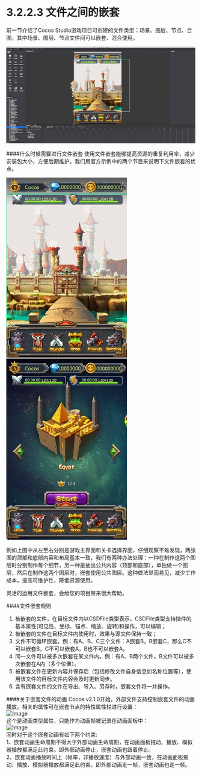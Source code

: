 # 3.2.2.3 文件之间的嵌套

前一节介绍了Cocos Studio游戏项目可创建的文件类型：场景、图层、节点、合图，其中场景、图层、节点文件间可以嵌套、混合使用。

![Image](res/image134.gif)

####什么时候需要进行文件嵌套
使用文件嵌套能够提高资源的重复利用率，减少安装包大小，方便后期维护。我们用官方示例中的两个节目来说明下文件嵌套的优点。

![Image](res/image034.jpg)
![Image](res/image035.jpg)


例如上图中从左至右分别是游戏主界面和关卡选择界面，仔细观察不难发现，两张图的顶部和底部内容和布局基本一致，我们有两种办法处理：一种在制作这两个图层时分别制作每个细节，另一种是抽出公共内容（顶部和底部），单独做一个图层，然后在制作这两个图层时，嵌套使用公共图层。这种做法显而易见，减少工作成本，提高可维护性，降低资源使用。

灵活的运用文件嵌套，会给您的项目带来很大帮助。

####文件嵌套规则
1. 被嵌套的文件，在目标文件内以CSDFile类型表示，CSDFile类型支持控件的基本属性(可见性、坐标、锚点、缩放、旋转)和操作，可以编辑；
2. 被嵌套的文件在目标文件内使用时，效果与源文件保持一致；
3. 文件不可循环嵌套。例：有A、B、C三个文件：A嵌套B，B嵌套C，那么C不可以嵌套B，C不可以嵌套A，B也不可以嵌套A。
4. 同一文件可以被多次嵌套在某文件内。例：有A、B两个文件，B文件可以被多次嵌套在A内（多个位置）。
5. 被嵌套文件在更新内容并保存后（包括修改文件自身信息如名称位置等），使用该文件的目标文件内容会及时更新同步。
6. 含有嵌套文件的文件在导出、导入、另存时，嵌套文件将一并操作。

####关于嵌套文件的动画
Cocos v2.1.0开始，外部文件支持控制嵌套文件的动画播放。相关的属性可在嵌套节点的特性属性栏进行设置：  
![Image](res/nested-anim.png)  
这个是动画类型属性，只能作为动画帧被记录在动画面板中：  
![Image](res/nested-abi.png)  
同时对于这个嵌套动画有如下两个约束:  
1、嵌套动画生命周期不得大于外部动画生命周期，在动画面板拖动、播放、模拟器播放都满足此约束。即外部动画停止，嵌套动画也跟着停止。   
2、嵌套动画播放时间上（帧率，非播放速度）与外部动画一致，在动画面板拖动、播放、模拟器播放都满足此约束。即外部动画走一帧，嵌套动画也走一帧。 
